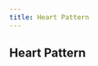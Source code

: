 ```yaml
---
title: Heart Pattern
---
```


## Heart Pattern

<div >
    <object id="GSsvg" data="../imgs/heart.svg" type="image/svg+xml"></object>
</div>